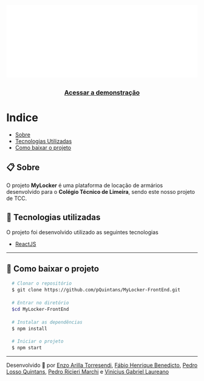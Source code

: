 <h1 align='center'>
  <img src='./src/assets/MyLocker - Logo (Light).png'>
  
</h1>

<h3 align='center'>
  <a href="https://mylocker-web.herokuapp.com/">Acessar a demonstração</a>
</h3>

# Indice
- [Sobre](#-sobre)
- [Tecnologias Utilizadas](#-tecnologias-utilizadas)
- [Como baixar o projeto](#-como-baixar-o-projeto)


## 📋 Sobre

O projeto **MyLocker** é uma plataforma de locação de armários desenvolvido para o **Colégio Técnico de Limeira**, sendo este nosso projeto de TCC.

## 🚀 Tecnologias utilizadas

O projeto foi desenvolvido utilizado as seguintes tecnologias

- [ReactJS](https://reactjs.org)

---

## 📁 Como baixar o projeto

```bash
  # Clonar o repositório
  $ git clone https://github.com/pQuintans/MyLocker-FrontEnd.git

  # Entrar no diretório
  $cd MyLocker-FrontEnd

  # Instalar as dependências
  $ npm install

  # Iniciar o projeto
  $ npm start

```
---
Desenvolvido 🖤 por
  [Enzo Arilla Torresendi](https://github.com/Enzo-Arilla),
  [Fábio Henrique Benedicto](https://github.com/FabioBenedicto),
  [Pedro Losso Quintans](https://github.com/pQuintans),
  [Pedro Ricieri Marchi](https://github.com/P3d11) e
  [Vinicius Gabriel Laureano](https://github.com/ViniciusLaureano)
